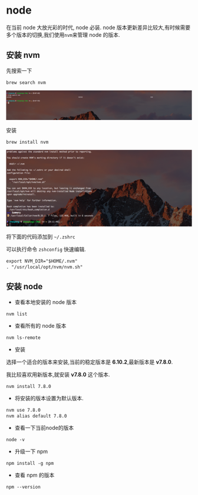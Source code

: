 # node

在当前 node 大放光彩的时代, node 必装. node 版本更新差异比较大,有时候需要多个版本的切换,我们使用`nvm`来管理 node 的版本.

## 安装 nvm

先搜索一下

```
brew search nvm
```

![](/_resource/mac/node/0.png)

安装

```
brew install nvm
```

![](/_resource/mac/node/1.png)

将下面的代码添加到 `~/.zshrc`

可以执行命令 `zshconfig` 快速编辑.

```
export NVM_DIR="$HOME/.nvm"
. "/usr/local/opt/nvm/nvm.sh"
```

## 安装 node

- 查看本地安装的 node 版本

```
nvm list
```

- 查看所有的 node 版本

```
nvm ls-remote
```

- 安装

选择一个适合的版本来安装,当前的稳定版本是 **6.10.2**,最新版本是 **v7.8.0**.

我比较喜欢用新版本,就安装 **v7.8.0** 这个版本.

```
nvm install 7.8.0
```

- 将安装的版本设置为默认版本.

```
nvm use 7.8.0
nvm alias default 7.8.0
```

- 查看一下当前node的版本

```
node -v
```

- 升级一下 npm

```
npm install -g npm
```

- 查看 npm 的版本

```
npm --version
```




